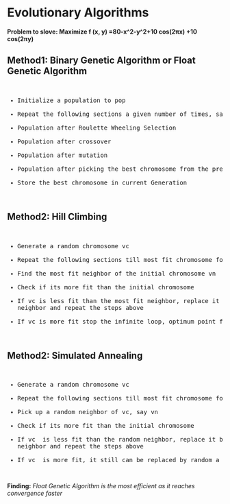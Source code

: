 # Evolutionary Algorithms  

**Problem to slove: Maximize f (x, y) =80-x^2-y^2+10 cos(2πx) +10 cos(2πy)**

					
    
<h2>Method1: Binary Genetic Algorithm or Float Genetic Algorithm</h2>
<pre><ul>
<li>Initialize a population to pop </li>
<li>Repeat the following sections a given number of times, say Generation </li>
<li>Population after Roulette Wheeling Selection </li>
<li>Population after crossover </li>
<li>Population after mutation </li>
<li>Population after picking the best chromosome from the previous population if there's one </li>
<li>Store the best chromosome in current Generation </li>
</ul></pre>
 
<h2>Method2:  Hill Climbing</h2>
<pre><ul>
<li>Generate a random chromosome vc</li>
<li>Repeat the following sections till most fit chromosome found</li>
<li>Find the most fit neighbor of the initial chromosome vn</li>
<li>Check if its more fit than the initial chromosome</li>
<li>If vc is less fit than the most fit neighbor, replace it by the given
neighbor and repeat the steps above</li>
<li>If vc is more fit stop the infinite loop, optimum point found</li>
</ul></pre>

<h2>Method2: Simulated Annealing</h2> 
<pre><ul>
<li>Generate a random chromosome vc</li>
<li>Repeat the following sections till most fit chromosome found</li>
<li>Pick up a random neighbor of vc, say vn</li>
<li>Check if its more fit than the initial chromosome</li>
<li>If vc  is less fit than the random neighbor, replace it by the given
neighbor and repeat the steps above</li>
<li>If vc  is more fit, it still can be replaced by random a selection process</li>
</ul></pre>

**Finding:** *Float Genetic Algorithm is the most efficient as it reaches convergence faster* 
